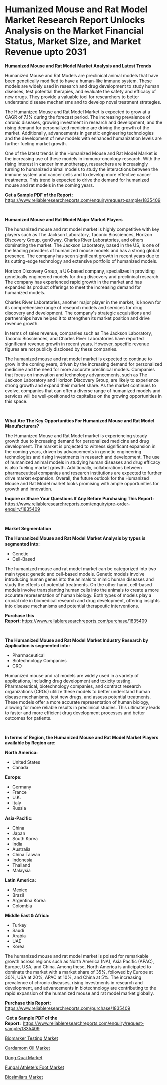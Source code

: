 <p><h1>Humanized Mouse and Rat Model Market Research Report Unlocks Analysis on the Market Financial Status, Market Size, and Market Revenue upto 2031</h1></p><p><strong>Humanized Mouse and Rat Model Market Analysis and Latest Trends</strong></p>
<p><p>Humanized Mouse and Rat Models are preclinical animal models that have been genetically modified to have a human-like immune system. These models are widely used in research and drug development to study human diseases, test potential therapies, and evaluate the safety and efficacy of new drugs. They provide a valuable tool for researchers to better understand disease mechanisms and to develop novel treatment strategies.</p><p>The Humanized Mouse and Rat Model Market is expected to grow at a CAGR of 7.1% during the forecast period. The increasing prevalence of chronic diseases, growing investment in research and development, and the rising demand for personalized medicine are driving the growth of the market. Additionally, advancements in genetic engineering technologies and the development of new models with enhanced humanization levels are further fueling market growth.</p><p>One of the latest trends in the Humanized Mouse and Rat Model Market is the increasing use of these models in immuno-oncology research. With the rising interest in cancer immunotherapy, researchers are increasingly turning to humanized animal models to study the interactions between the immune system and cancer cells and to develop more effective cancer treatments. This trend is expected to drive the demand for humanized mouse and rat models in the coming years.</p></p>
<p><strong>Get a Sample PDF of the Report:&nbsp;</strong> <a href="https://www.reliableresearchreports.com/enquiry/request-sample/1835409">https://www.reliableresearchreports.com/enquiry/request-sample/1835409</a></p>
<p>&nbsp;</p>
<p><strong>Humanized Mouse and Rat Model Major Market Players</strong></p>
<p><p>The humanized mouse and rat model market is highly competitive with key players such as The Jackson Laboratory, Taconic Biosciences, Horizon Discovery Group, genOway, Charles River Laboratories, and others dominating the market. The Jackson Laboratory, based in the US, is one of the leading providers of humanized mouse models and has a strong global presence. The company has seen significant growth in recent years due to its cutting-edge technology and extensive portfolio of humanized models.</p><p>Horizon Discovery Group, a UK-based company, specializes in providing genetically engineered models for drug discovery and preclinical research. The company has experienced rapid growth in the market and has expanded its product offerings to meet the increasing demand for humanized models.</p><p>Charles River Laboratories, another major player in the market, is known for its comprehensive range of research models and services for drug discovery and development. The company's strategic acquisitions and partnerships have helped it to strengthen its market position and drive revenue growth.</p><p>In terms of sales revenue, companies such as The Jackson Laboratory, Taconic Biosciences, and Charles River Laboratories have reported significant revenue growth in recent years. However, specific revenue figures are not publicly disclosed by these companies.</p><p>The humanized mouse and rat model market is expected to continue to grow in the coming years, driven by the increasing demand for personalized medicine and the need for more accurate preclinical models. Companies that focus on innovation and technology advancements, such as The Jackson Laboratory and Horizon Discovery Group, are likely to experience strong growth and expand their market share. As the market continues to evolve, companies that can offer a diverse range of humanized models and services will be well-positioned to capitalize on the growing opportunities in this space.</p></p>
<p>&nbsp;</p>
<p><strong>What Are The Key Opportunities For Humanized Mouse and Rat Model Manufacturers?</strong></p>
<p><p>The Humanized Mouse and Rat Model market is experiencing steady growth due to increasing demand for personalized medicine and drug development. The market is projected to witness significant expansion in the coming years, driven by advancements in genetic engineering technologies and rising investments in research and development. The use of humanized animal models in studying human diseases and drug efficacy is also fueling market growth. Additionally, collaborations between pharmaceutical companies and research institutions are expected to further drive market expansion. Overall, the future outlook for the Humanized Mouse and Rat Model market looks promising with ample opportunities for growth and innovation.</p></p>
<p><strong>Inquire or Share Your Questions If Any Before Purchasing This Report:</strong> <a href="https://www.reliableresearchreports.com/enquiry/pre-order-enquiry/1835409">https://www.reliableresearchreports.com/enquiry/pre-order-enquiry/1835409</a></p>
<p>&nbsp;</p>
<p><strong>Market Segmentation</strong></p>
<p><strong>The Humanized Mouse and Rat Model Market Analysis by types is segmented into:</strong></p>
<p><ul><li>Genetic</li><li>Cell-Based</li></ul></p>
<p><p>The humanized mouse and rat model market can be categorized into two main types: genetic and cell-based models. Genetic models involve introducing human genes into the animals to mimic human diseases and study the effects of potential treatments. On the other hand, cell-based models involve transplanting human cells into the animals to create a more accurate representation of human biology. Both types of models play a crucial role in biomedical research and drug development, offering insights into disease mechanisms and potential therapeutic interventions.</p></p>
<p><strong>Purchase this Report:&nbsp;</strong><a href="https://www.reliableresearchreports.com/purchase/1835409">https://www.reliableresearchreports.com/purchase/1835409</a></p>
<p>&nbsp;</p>
<p><strong>The Humanized Mouse and Rat Model Market Industry Research by Application is segmented into:</strong></p>
<p><ul><li>Pharmaceutical</li><li>Biotechnology Companies</li><li>CRO</li></ul></p>
<p><p>Humanized mouse and rat models are widely used in a variety of applications, including drug development and toxicity testing. Pharmaceutical, biotechnology companies, and contract research organizations (CROs) utilize these models to better understand human disease mechanisms, test new drugs, and assess potential treatments. These models offer a more accurate representation of human biology, allowing for more reliable results in preclinical studies. This ultimately leads to faster and more efficient drug development processes and better outcomes for patients.</p></p>
<p>&nbsp;</p>
<p><strong>In terms of Region, the Humanized Mouse and Rat Model Market Players available by Region are:</strong></p>
<p>
    <p> <strong> North America: </strong>
        <ul>
            <li>United States</li>
            <li>Canada</li>
        </ul>
        </p> 
    <p> <strong> Europe: </strong>
        <ul>
            <li>Germany</li>
            <li>France</li>
            <li>U.K.</li>
            <li>Italy</li>
            <li>Russia</li>
        </ul>
        </p> 
    <p> <strong> Asia-Pacific: </strong>
        <ul>
            <li>China</li>
            <li>Japan</li>
            <li>South Korea</li>
            <li>India</li>
            <li>Australia</li>
            <li>China Taiwan</li>
            <li>Indonesia</li>
            <li>Thailand</li>
            <li>Malaysia</li>
        </ul>
        </p> 
    <p> <strong> Latin America: </strong>
        <ul>
            <li>Mexico</li>
            <li>Brazil</li>
            <li>Argentina Korea</li>
            <li>Colombia</li>
        </ul>
        </p> 
    <p> <strong> Middle East & Africa: </strong>
        <ul>
            <li>Turkey</li>
            <li>Saudi</li>
            <li>Arabia</li>
            <li>UAE</li>
            <li>Korea</li>
        </ul>
    </p>
    </p>
<p><p>The humanized mouse and rat model market is poised for remarkable growth across regions such as North America (NA), Asia Pacific (APAC), Europe, USA, and China. Among these, North America is anticipated to dominate the market with a market share of 35%, followed by Europe at 30%, USA at 20%, APAC at 10%, and China at 5%. The increasing prevalence of chronic diseases, rising investments in research and development, and advancements in biotechnology are contributing to the rapid expansion of the humanized mouse and rat model market globally.</p></p>
<p><strong>Purchase this Report: </strong><a href="https://www.reliableresearchreports.com/purchase/1835409">https://www.reliableresearchreports.com/purchase/1835409</a></p>
<p>&nbsp;<strong>Get a Sample PDF of the Report:&nbsp;&nbsp;</strong><a href="https://www.reliableresearchreports.com/enquiry/request-sample/1835409">https://www.reliableresearchreports.com/enquiry/request-sample/1835409</a></p>
<p><strong></strong></p>
<p><p><a href="https://medium.com/@josereynolds2012/analyzing-biomarker-testing-market-global-industry-perspective-and-forecast-2024-to-2031-86551d739f8a">Biomarker Testing Market</a></p><p><a href="https://medium.com/@josereynolds2012/cardamom-oil-nbsp-market-focuses-on-market-share-size-and-projected-forecast-till-2031-49e3c52d60c4">Cardamom Oil Market</a></p><p><a href="https://medium.com/@josereynolds2012/dong-quai-market-size-reveals-the-best-marketing-channels-in-global-industry-40a8d232df12">Dong Quai Market</a></p><p><a href="https://medium.com/@josereynolds2012/fungal-athletes-foot-market-analysis-its-cagr-market-segmentation-and-global-industry-overview-6f0bb7de4bec">Fungal Athlete's Foot Market</a></p><p><a href="https://medium.com/@josereynolds2012/biosimilars-market-insights-into-market-cagr-market-trends-and-growth-strategies-9ab6076bfdee">Biosimilars Market</a></p></p>